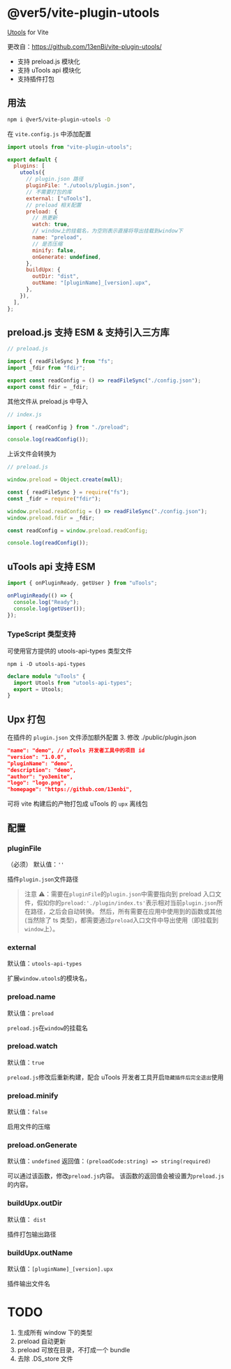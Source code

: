 # @ver5/vite-plugin-utools

<a href="http://www.u.tools/">Utools</a> for Vite

更改自：https://github.com/13enBi/vite-plugin-utools/

- 支持 preload.js 模块化
- 支持 uTools api 模块化
- 支持插件打包

## 用法

```bash
npm i @ver5/vite-plugin-utools -D
```

在 `vite.config.js` 中添加配置

```js
import utools from "vite-plugin-utools";

export default {
  plugins: [
    utools({
      // plugin.json 路径
      pluginFile: "./utools/plugin.json",
      // 不需要打包的库
      external: ["uTools"],
      // preload 相关配置
      preload: {
        // 热更新
        watch: true,
        // window上的挂载名，为空则表示直接将导出挂载到window下
        name: "preload",
        // 是否压缩
        minify: false,
        onGenerate: undefined,
      },
      buildUpx: {
        outDir: "dist",
        outName: "[pluginName]_[version].upx",
      },
    }),
  ],
};
```

## preload.js 支持 ESM & 支持引入三方库

```js
// preload.js

import { readFileSync } from "fs";
import _fdir from "fdir";

export const readConfig = () => readFileSync("./config.json");
export const fdir = _fdir;
```

其他文件从 preload.js 中导入

```js
// index.js

import { readConfig } from "./preload";

console.log(readConfig());
```

上诉文件会转换为

```js
// preload.js

window.preload = Object.create(null);

const { readFileSync } = require("fs");
const _fidr = require("fdir");

window.preload.readConfig = () => readFileSync("./config.json");
window.preload.fdir = _fdir;
```

```js
const readConfig = window.preload.readConfig;

console.log(readConfig());
```

## uTools api 支持 ESM

```js
import { onPluginReady, getUser } from "uTools";

onPluginReady(() => {
  console.log("Ready");
  console.log(getUser());
});
```

### TypeScript 类型支持

可使用官方提供的 utools-api-types 类型文件

```
npm i -D utools-api-types
```

```ts
declare module "uTools" {
  import Utools from "utools-api-types";
  export = Utools;
}
```

## Upx 打包

在插件的 `plugin.json` 文件添加额外配置 3. 修改 ./public/plugin.json

```json
"name": "demo", // uTools 开发者工具中的项目 id
"version": "1.0.0",
"pluginName": "demo",
"description": "demo",
"author": "yo3emite",
"logo": "logo.png",
"homepage": "https://github.com/13enbi",
```

可将 vite 构建后的产物打包成 uTools 的 `upx` 离线包

## 配置

### pluginFile

（必须）
默认值：`''`

插件`plugin.json`文件路径

> 注意 ⚠️：需要在`pluginFile`的`plugin.json`中需要指向到 preload 入口文件，假如你的`preload:'./plugin/index.ts'`表示相对当前`plugin.json`所在路径，之后会自动转换。
> 然后，所有需要在应用中使用到的函数或其他(当然除了 ts 类型)，都需要通过`preload`入口文件中导出使用（即挂载到`window`上）。

### external

默认值：`utools-api-types`

扩展`window.utools`的模块名，

### preload.name

默认值：`preload`

`preload.js`在`window`的挂载名

### preload.watch

默认值：`true`

`preload.js`修改后重新构建，配合 uTools 开发者工具开启`隐藏插件后完全退出`使用

### preload.minify

默认值：`false`

启用文件的压缩

### preload.onGenerate

默认值：`undefined`
返回值：`(preloadCode:string) => string(required)`

可以通过该函数，修改`preload.js`内容。
该函数的返回值会被设置为`preload.js`的内容。

### buildUpx.outDir

默认值： `dist`

插件打包输出路径

### buildUpx.outName

默认值：`[pluginName]_[version].upx`

插件输出文件名

# TODO

1. 生成所有 window 下的类型
2. preload 自动更新
3. preload 可放在目录，不打成一个 bundle
4. 去除 .DS_store 文件
